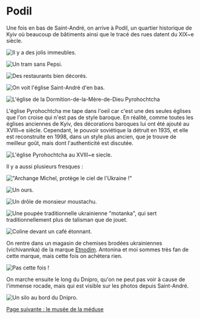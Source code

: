 # Podil

Une fois en bas de Saint-André, on arrive à Podil, un quartier historique de
Kyiv où beaucoup de bâtiments ainsi que le tracé des rues datent du XIX~e siècle.

![Il y a des jolis immeubles.](images/kyiv/p4/podil/immeuble_blanc.jpg)

![Un tram sans Pepsi.](images/kyiv/p4/podil/tram.jpg)

![Des restaurants bien décorés.](images/kyiv/p4/podil/cafe_japon.jpg)

![On voit l'église Saint-André d'en bas.](images/kyiv/p4/podil/saint_andre_d_en_bas.jpg)


![L'église de la Dormition-de-la-Mère-de-Dieu Pyrohochtcha](images/kyiv/p4/podil/eglise_ancienne.jpg)

L'église Pyrohochtcha me tape dans l'oeil car c'est une des seules églises que
l'on croise qui n'est pas de style baroque. En réalité, comme toutes les églises
anciennes de Kyiv, des décorations baroques lui ont été ajouté au XVIII~e
siècle. Cependant, le pouvoir soviétique la détruit en 1935, et elle est
reconstruite en 1998, dans un style plus ancien, que je trouve de meilleur goût,
mais dont l'authenticité est discutée.

![L'église Pyrohochtcha au XVIII~e siecle.](images/kyiv/p4/podil/eglise_18ieme.png)

Il y a aussi plusieurs fresques :

!["Archange Michel, protège le ciel de l'Ukraine !"](images/kyiv/p4/podil/graffiti_archange_michel.jpg)

![Un ours.](images/kyiv/p4/podil/graffiti_ours.jpg)

![Un drôle de monsieur moustachu.](images/kyiv/p4/podil/graffiti_moustachu.jpg)

![Une poupée traditionnelle ukrainienne "motanka", qui sert traditionnellement plus de talisman que de jouet.](images/kyiv/p4/podil/graffiti_poupee.jpg)

![Coline devant un café étonnant.](images/kyiv/p4/podil/le_gazza.jpg)

On rentre dans un magasin de chemises brodées ukrainiennes (vichivannka) de la
marque [Etnodim](https://etnodim.com/). Antonina et moi sommes très fan de cette
marque, mais cette fois on achètera rien.

![Pas cette fois !](images/kyiv/p4/podil/coline_chemise.jpg)

On marche ensuite le long du Dnipro, qu'on ne peut pas voir à cause de l'immense
rocade, mais qui est visible sur les photos depuis Saint-André.

![Un silo au bord du Dnipro.](images/kyiv/p4/podil/silo.jpg)

[Page suivante : le musée de la méduse](kyiv_4_musee_meduse.md)
